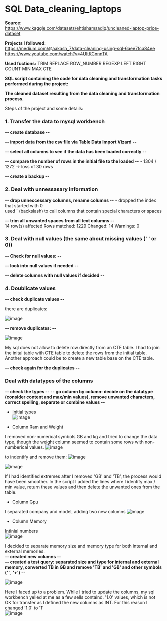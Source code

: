 # SQL Data_cleaning_laptops
**Source:**  
https://www.kaggle.com/datasets/ehtishamsadiq/uncleaned-laptop-price-dataset  

**Projects I followed:**  
https://medium.com/@aakash_7/data-cleaning-using-sql-6aee7fca84ee  
https://www.youtube.com/watch?v=4UltKCnnnTA  

**Used fuctions:** 
TRIM
REPLACE
ROW_NUMBER
REGEXP
LEFT
RIGHT
COUNT 
MIN 
MAX
CTE 

**SQL script containing the code for data cleaning and transformation tasks performed during the project:**

**The cleaned dataset resulting from the data cleaning and transformation process.**  



Steps of the project and some details: 
###  1. Transfer the data to mysql workbench  

**--  create database  --**   

**--  import data from the csv file via Table Data Import Vizard --**  

**--  select all columns to see if the data has been loaded correctly --**  

**--  compare the number of rows in the initial file to the loaded  --**    - 1304 / 1272 -> loss of 30 rows  

**--  create a backup --**  

### 2. Deal with unnessasary information

**-- drop unneccessary columns, rename columns --**  - dropped the index that started with 0  
used ` (backslash) to call columns that contain special characters or spaces  

**-- trim all unwanted spaces from all text columns --**   
14 row(s) affected Rows matched: 1229  Changed: 14  Warnings: 0


### 3. Deal with null values (the same about missing values (' ' or 0))  

**-- Check for null values: --**  

**-- look into null values if needed --**  

**-- delete columns with null values if decided --**  


### 4. Doublicate values

**-- check duplicate values --**    

there are duplicates:

![image](https://github.com/user-attachments/assets/be437edc-8e00-4c69-a067-0805b47bbd98)

**-- remove duplicates: --**   

![image](https://github.com/user-attachments/assets/b4f03ee0-bb78-47e2-be2b-16f7bdf85f0d)

My sql does not allow to delete row  directly from an CTE table. I had to join the inital table with CTE table to delete the rows from the initial table. Another approach could be to create a new table base on  the CTE table.  

**-- check again for the duplicates --** 


### Deal with datatypes of the columns  
**-- check the types --
-- go column by column: decide on the datatype (consider content and max/min values), remove unwanted characters, correct spelling, separate or combine values --**  

* Initial types  
![image](https://github.com/user-attachments/assets/b7b2ce6e-9720-4b54-89ad-111a2802aa5e)  

* Column Ram and Weight 
   
I removed non-numerical symbols GB and kg and tried to change the data type, though the weight column seemed to contain some rows with non-numberical values. 
![image](https://github.com/user-attachments/assets/9c91cc7f-807a-490d-b50d-2f9aeed44f3d)
  
to indentify and remove them: 
![image](https://github.com/user-attachments/assets/fcaaad36-9871-493b-9f11-405798883e0c)

![image](https://github.com/user-attachments/assets/4ec8615e-0920-41de-a4de-bf1be1db6402)  

If I had identified extremes after I removed 'GB' and 'TB', the process would have been smoother. In the script I added the lines where I identify max / min value, return these values and then delete the unwanted ones from the table. 

* Column Gpu
  
I separated company and model, adding two new columns
![image](https://github.com/user-attachments/assets/d694b97b-824f-4988-b303-63c81c748c4c)

* Column Memory
    
Intinial numbers  
![image](https://github.com/user-attachments/assets/3b250bca-7d77-41b1-9a5a-f6caa0b38954)

I decided to separate memory size and memory type for both internal and external memories.   
**-- created new columns --**  
**-- created a test query: separated size and type for internal and external memory, converted TB in GB and remove 'TB' and 'GB' and other symbols (' ', '+') --**   

![image](https://github.com/user-attachments/assets/79f71c8b-77e9-442f-8f2e-b46ea7e9f08a)  


Here I faced up to a problem. While I tried to update the columns, my sql workbench yelled at me as a few sells containd. '1.0' values, which is not OK for transfer as I defined the new columns as INT. For this reason I changed '1.0' to '1'  
![image](https://github.com/user-attachments/assets/30f023ff-dbe8-42b5-8a1f-2a89db2601d0)























